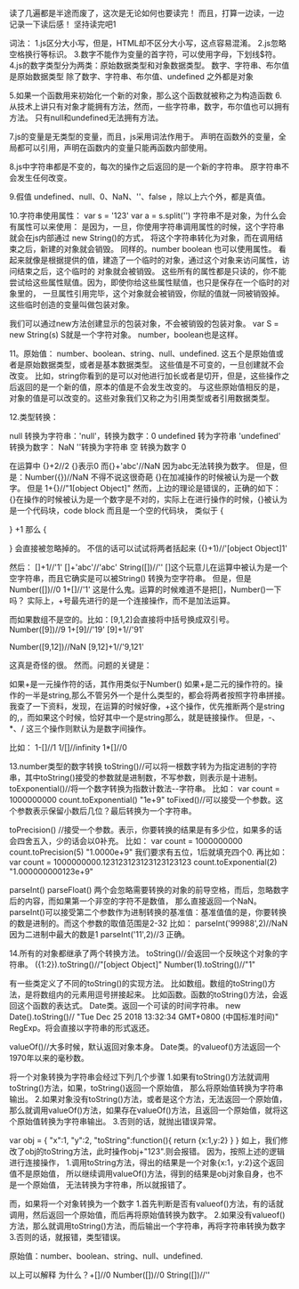 读了几遍都是半途而废了，这次是无论如何也要读完！
而且，打算一边读，一边记录一下读后感！
坚持读完吧1

词法：
1.js区分大小写，但是，HTML却不区分大小写，这点容易混淆。
2.js忽略空格换行等标识。
3.数字不能作为变量的首字符，可以使用字母，下划线$符。
4.js的数字类型分为两类：原始数据类型和对象数据类型。
数字、字符串、布尔值是原始数据类型
除了数字、字符串、布尔值、undefined 之外都是对象

5.如果一个函数用来初始化一个新的对象，那么这个函数就被称之为构造函数
6.从技术上讲只有对象才能拥有方法，然而，一些字符串，数字，布尔值也可以拥有方法。
只有null和undefined无法拥有方法。

7.js的变量是无类型的变量，而且，js采用词法作用于。
声明在函数外的变量，全局都可以引用，声明在函数内的变量只能再函数内部使用。

8.js中字符串都是不变的，每次的操作之后返回的是一个新的字符串。
原字符串不会发生任何改变。

9.假值 undefined、null、0、NaN、''、false
，除以上六个外，都是真值。


10.字符串使用属性：
var s = '123'
var a = s.split('')
字符串不是对象，为什么会有属性可以来使用：
是因为，一旦，你使用字符串调用属性的时候，这个字符串就会在js内部通过 new String()的方式，
将这个字符串转化为对象，而在调用结束之后，新建的对象就会销毁。
同样的。number boolean 也可以使用属性。
看起来就像是根据提供的值，建造了一个临时的对象，通过这个对象来访问属性，访问结束之后，这个临时的
对象就会被销毁。
这些所有的属性都是只读的，你不能尝试给这些属性赋值。因为，即使你给这些属性赋值，也只是保存在一个临时的对象里的，
一旦属性引用完毕，这个对象就会被销毁，你赋的值就一同被销毁掉。
这些临时创造的变量叫做包装对象。

我们可以通过new方法创建显示的包装对象，不会被销毁的包装对象。
var S = new String(s)
S就是一个字符对象。
number，boolean也是这样。


11。原始值：
number、boolean、string、null、undefined.
这五个是原始值或者是原始数据类型，或者是基本数据类型。
这些值是不可变的，一旦创建就不会改变。
比如，string你看到的是可以对他进行加长或者是切开，但是，这些操作之后返回的是一个新的值，原本的值是不会发生改变的。
与这些原始值相反的是，对象的值是可以改变的。这些对象我们又称之为引用类型或者引用数据类型。




12.类型转换：

null 转换为字符串：'null'，转换为数字：0
undefined 转为字符串 'undefined' 转换为数字： NaN
''转换为字符串 空  转换为数字 0

在运算中
{}+2//2
{}表示0
而{}+'abc'//NaN
因为abc无法转换为数字。
但是，但是：Number({})//NaN
不得不说这很奇葩
{}在加减操作的时候被认为是一个数字。
但是
1+{}//"1[object Object]"
然而，上边的理论是错误的，正确的如下：
{}在操作的时候被认为是一个数字是不对的，实际上在进行操作的时候，{}被认为是一个代码块，code block
  而且是一个空的代码块，
  类似于
  {


  }
  +1
  那么
  {

  }
  会直接被忽略掉的。
  不信的话可以试试将两者括起来
  ({}+1)//'[object Object]1'


然后：
[]+1//'1'
[]+'abc'//'abc'
String([])//''
[]这个玩意儿在运算中被认为是一个空字符串，而且它确实是可以被String()
转换为空字符串。
但是，但是Number([])//0
1+[]//'1'
这是什么鬼。运算的时候难道不是把[]，Number()一下吗？
实际上，+号最先进行的是一个连接操作，而不是加法运算。



而如果数组不是空的。比如：[9,1,2]会直接将中括号换成双引号。
Number([9])//9
1+[9]//'19'
[9]+1//'91'

Number([9,12])//NaN
[9,12]+1//'9,121'

这真是奇怪的很。
然而。问题的关键是：

如果+是一元操作符的话，其作用类似于Number()
如果+是二元的操作符的。操作的一半是string,那么不管另外一个是什么类型的，都会将两者按照字符串拼接。
我查了一下资料，发现，在运算的时候好像，+这个操作，优先推断两个是string的,，而如果这个时候，恰好其中一个是string那么，就是链接操作。
但是，-、*、/ 这三个操作则默认为是数字间操作。

比如：
1-[]//1
1/[]//infinity
1*[]//0    





13.number类型的数字转换
toString()//可以将一根数字转为为指定进制的字符串，其中toString()接受的参数就是进制数，不写参数，则表示是十进制。
toExponential()//将一个数字转换为指数计数法--字符串。
比如：
var count = 1000000000
count.toExponential()
"1e+9"
toFixed()//可以接受一个参数。这个参数表示保留小数后几位？最后转换为一个字符串。


toPrecision() //接受一个参数。表示，你要转换的结果是有多少位，如果多的话会四舍五入，少的话会以0补充。
比如：
var count = 1000000000
count.toPrecision(5)
"1.0000e+9"
我们要求有五位，1后就填充四个0.
再比如：
var count = 1000000000.123123123123123123123
count.toExponential(2)
"1.000000000123e+9"


parseInt()
parseFloat()
两个会忽略需要转换的对象的前导空格，而后，忽略数字后的内容，而如果第一个非空的字符不是数值，
那么直接返回一个NaN。
parseInt()可以接受第二个参数作为进制转换的基准值：基准值值的是，你要转换的数是进制的。而这个参数的取值范围是2-32
比如：
parseInt('99988',2)//NaN 因为二进制中最大的数是1
parseInt('11',2)//3 正确。





14.所有的对象都继承了两个转换方法。
toString()//会返回一个反映这个对象的字符串。
({1:2}).toString()//"[object Object]"
Number(1).toString()//"1"

有一些类定义了不同的toString()的实现方法。
比如数组。数组的toString()方法，是将数组内的元素用逗号拼接起来。
比如函数。函数的toString()方法，会返回这个函数的表达式。
Date类。返回一个可读的时间字符串。
new Date().toString()// "Tue Dec 25 2018 13:32:34 GMT+0800 (中国标准时间)"
RegExp。将会直接以字符串的形式返还。


valueOf()//大多时候，默认返回对象本身。
Date类。的valueof()方法返回一个1970年以来的毫秒数。


将一个对象转换为字符串会经过下列几个步骤
  1.如果有toString()方法就调用toString()方法，如果，toString()返回一个原始值，
  那么将原始值转换为字符串输出。
  2.如果对象没有toString()方法，或者是这个方法，无法返回一个原始值，
  那么就调用valueOf()方法，如果存在valueOf()方法，且返回一个原始值，就将这个原始值转换为字符串输出。
  3.否则的话，就抛出错误异常。

  var obj = {
    "x":1,
    "y":2,
    "toString":function(){
      return {x:1,y:2}
    }
  }
  如上，我们修改了obj的toString方法，此时操作obj+"123".则会报错。
  因为，按照上述的逻辑进行连接操作，
  1.调用toString方法，得出的结果是一个对象{x:1，y:2}这个返回值不是原始值，
  所以继续调用valueOf()方法，得到的结果是obj对象自身，也不是一个原始值，
  无法转换为字符串，所以就报错了。



而，如果将一个对象转换为一个数字
  1.首先判断是否有valueof()方法，有的话就调用，然后返回一个原始值，而后再将原始值转换为数字。
  2.如果没有valueof()方法，那么就调用toString()方法，而后输出一个字符串，再将字符串转换为数字
  3.否则的话，就报错，类型错误。

原始值：number、boolean、string、null、undefined.


  以上可以解释
  为什么？+[]//0
  Number([])//0
  String([])//''
